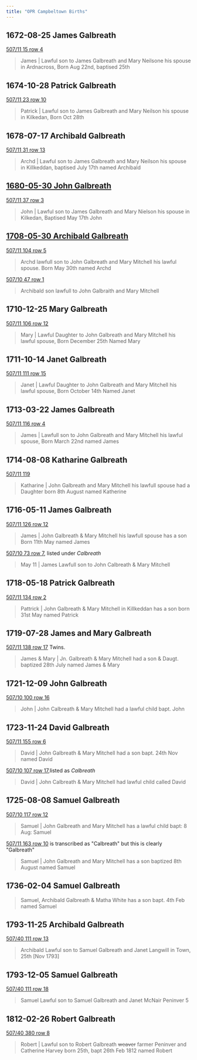 ```yaml
---
title: "OPR Campbeltown Births"
---
```


## 1672-08-25 James Galbreath

[507/11 15 row 4](https://www.scotlandspeople.gov.uk/view-image/nrs_opr_records/2357494?image=15)

> James | Lawful son to James Galbreath and Mary Neilsone his spouse in Ardnacross, Born Aug 22nd, baptised 25th

## 1674-10-28 Patrick Galbreath

[507/11 23 row 10](https://www.scotlandspeople.gov.uk/view-image/nrs_opr_records/2356958?image=23)

> Patrick | Lawful son to James Galbreath and Mary Neilson his spouse in Kilkedan, Born Oct 28th

## 1678-07-17 Archibald Galbreath

[507/11 31 row 13](https://www.scotlandspeople.gov.uk/view-image/nrs_opr_records/2357265?image=31)

> Archd | Lawful son to James Galbreath and Mary Neilson his spouse in Killkeddan, baptised July 17th named Archibald
 
## [1680-05-30 John Galbreath](/people/galbreath-john-1680.md)

[507/11 37 row 3](https://www.scotlandspeople.gov.uk/view-image/nrs_opr_records/2357606?image=37)

> John | Lawful son to James Galbreath and Mary Nielson his spouse in Kilkedan, Baptised May 17th John

## [1708-05-30 Archibald Galbreath](/people/galbreath-archibald-1708.md)

[507/11 104 row 5](https://www.scotlandspeople.gov.uk/view-image/nrs_opr_records/2356794?image=104)

> Archd lawfull son to John Galbreath and Mary Mitchell his lawful spouse. Born May 30th named Archd

[507/10 47 row 1](https://www.scotlandspeople.gov.uk/view-image/nrs_opr_records/706?image=47)

> Archibald son lawfull to John Galbraith and Mary Mitchell

## 1710-12-25 Mary Galbreath

[507/11 106 row 12](https://www.scotlandspeople.gov.uk/view-image/nrs_opr_records/2357150?image=106)

> Mary | Lawful Daughter to John Galbreath and Mary Mitchell his lawful spouse, Born December 25th Named Mary

## 1711-10-14 Janet Galbreath

[507/11 111 row 15](https://www.scotlandspeople.gov.uk/view-image/nrs_opr_records/2357076?image=111)

> Janet | Lawful Daughter to John Galbreath and Mary Mitchell his lawful spouse, Born October 14th Named Janet

## 1713-03-22 James Galbreath 

[507/11 116 row 4](https://www.scotlandspeople.gov.uk/view-image/nrs_opr_records/2356841?image=116)

> James | Lawfull son to John Galbreath and Mary Mitchell his lawful spouse, Born March 22nd named James

## 1714-08-08 Katharine Galbreath

[507/11 119](https://www.scotlandspeople.gov.uk/view-image/nrs_opr_records/2357095?image=119)

> Katharine | John Galbreath and Mary Mitchell his lawfull spouse had a Daughter born 8th August named Katherine

## 1716-05-11 James Galbreath

[507/11 126 row 12](https://www.scotlandspeople.gov.uk/view-image/nrs_opr_records/2356851?image=126)

> James | John Galbreath & Mary Mitchell his lawfull spouse has a son Born 11th May named James

[507/10 73 row 7](https://www.scotlandspeople.gov.uk/view-image/nrs_opr_records/5631656?image=73), listed under _Calbreath_

> May 11 | James Lawfull son to John Calbreath & Mary Mitchell

## 1718-05-18 Patrick Galbreath 

[507/11 134 row 2](https://www.scotlandspeople.gov.uk/view-image/nrs_opr_records/2356960?image=134)

> Pattrick | John Galbreath & Mary Mitchell in Killkeddan has a son born 31st May named Patrick

## 1719-07-28 James and Mary Galbreath

[507/11 138 row 17](https://www.scotlandspeople.gov.uk/view-image/nrs_opr_records/2357504?image=138) Twins.

> James & Mary | Jn. Galbreath & Mary Mitchell had a son & Daugt. baptized 28th July named James & Mary

## 1721-12-09 John Galbreath

[507/10 100 row 16](https://www.scotlandspeople.gov.uk/view-image/nrs_opr_records/1018?image=100)

> John | John Calbreath & Mary Mitchell had a lawful child bapt. John

## 1723-11-24 David Galbreath

[507/11 155 row 6](https://www.scotlandspeople.gov.uk/view-image/nrs_opr_records/2357347?image=155)

> David | John Galbreath & Mary Mitchell had a son bapt. 24th Nov named David

[507/10 107 row 17](https://www.scotlandspeople.gov.uk/view-image/nrs_opr_records/5631647?image=107),listed as _Calbreath_

> David | John Calbreath & Mary Mitchell had lawful child called David

## 1725-08-08 Samuel Galbreath

[507/10 117 row 12](https://www.scotlandspeople.gov.uk/view-image/nrs_opr_records/2357782?image=117)

> Samuel | John Galbreath and Mary Mitchell has a lawful child bapt: 8 Aug: Samuel

[507/11 163 row 10](https://www.scotlandspeople.gov.uk/view-image/nrs_opr_records/5631688?image=163) is transcribed as "Calbreath" but this is clearly "Galbreath"

> Samuel | John Galbreath and Mary Mitchell has a son baptized 8th August named Samuel

## 1736-02-04 Samuel Galbreath 

> Samuel, Archibald Galbreath & Matha White has a son bapt. 4th Feb named Samuel 

## 1793-11-25 Archibald Galbreath 

[507/40 111 row 13](https://www.scotlandspeople.gov.uk/view-image/nrs_opr_records/2357780?image=111)

> Archibald Lawful son to Samuel Galbreath and Janet Langwill in Town, 25th [Nov 1793]

## 1793-12-05 Samuel Galbreath 

[507/40 111 row 18](https://www.scotlandspeople.gov.uk/view-image/nrs_opr_records/2357780?image=111)

> Samuel Lawful son to Samuel Galbreath and Janet McNair Peninver 5

## 1812-02-26 Robert Galbreath

[507/40 380 row 8](https://www.scotlandspeople.gov.uk/view-image/nrs_opr_records/2357753?image=380)

> Robert | Lawful son to Robert Galbreath ~~weaver~~ farmer Peninver and Catherine Harvey born 25th, bapt 26th Feb 1812 named Robert

